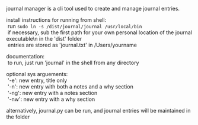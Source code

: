 journal manager is a cli tool used to create and manage journal entries.

install instructions for running from shell:<br /> run `sudo ln -s /dist/journal/journal /usr/local/bin`<br /> if necessary, sub the first path for your own personal location of the journal executable\n in the 'dist' folder<br /> entries are stored as 'journal.txt' in /Users/yourname

documentation:<br /> to run, just run 'journal' in the shell from any directory

optional sys arguements:<br /> '-e': new entry, title only<br /> '-n': new entry with both a notes and a why section<br /> '-ng': new entry with a notes section<br /> '-nw': new entry with a why section<br />

alternatively, journal.py can be run, and journal entries will be maintained in the folder